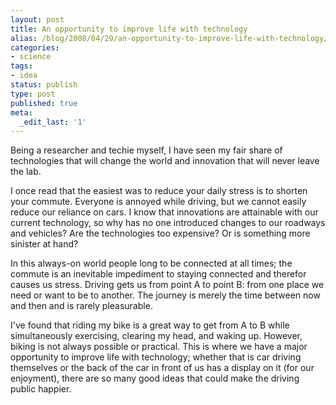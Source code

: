 ```yaml
---
layout: post
title: An opportunity to improve life with technology
alias: /blog/2008/04/29/an-opportunity-to-improve-life-with-technology/
categories:
- science
tags:
- idea
status: publish
type: post
published: true
meta:
  _edit_last: '1'
---
```

Being a researcher and techie myself, I have seen my fair share of technologies that will change the world and innovation that will never leave the lab.

I once read that the easiest was to reduce your daily stress is to shorten your commute. Everyone is annoyed while driving, but we cannot easily reduce our reliance on cars. I know that innovations are attainable with our current technology, so why has no one introduced changes to our roadways and vehicles? Are the technologies too expensive? Or is something more sinister at hand?

In this always-on world people long to be connected at all times; the commute is an inevitable impediment to staying connected and therefor causes us stress. Driving gets us from point A to point B: from one place we need or want to be to another. The journey is merely the time between now and then and is rarely pleasurable.

I've found that riding my bike is a great way to get from A to B while simultaneously exercising, clearing my head, and waking up. However, biking is not always possible or practical. This is where we have a major opportunity to improve life with technology; whether that is car driving themselves or the back of the car in front of us has a display on it (for our enjoyment), there are so many good ideas that could make the driving public happier.
